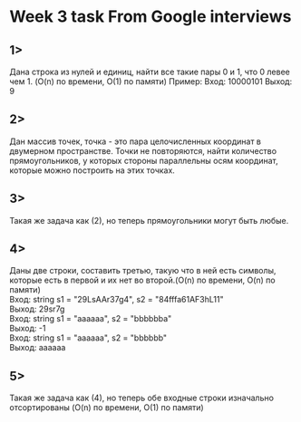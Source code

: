 ﻿# Week 3 task From Google interviews

## 1>
Дана строка из нулей и единиц, найти все такие пары 0 и 1, что 0 левее чем 1. (O(n) по времени, O(1) по памяти)
Пример:
Вход: 10000101 
Выход: 9 

## 2>
Дан массив точек, точка - это пара целочисленных координат в двумерном пространстве. Точки не повторяются, найти количество прямоугольников, у которых стороны параллельны осям координат, которые можно построить на этих точках.

## 3>
Такая же задача как (2), но теперь прямоугольники могут быть любые.
  
## 4>  
Даны две строки, составить третью, такую что в ней есть символы, которые есть в первой и их нет во второй.(O(n) по времени, O(n) по памяти)  
Вход: string s1 = "29LsAAr37g4", s2 = "84fffa61AF3hL11"  
Выход: 29sr7g  
Вход: string s1 = "aaaaaa", s2 = "bbbbbba"  
Выход: -1  
Вход: string s1 = "aaaaaa", s2 = "bbbbbb"  
Выход: aaaaaa
  
## 5>  
Такая же задача как (4), но теперь обе входные строки изначально отсортированы (O(n) по времени, O(1) по памяти)
